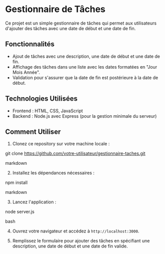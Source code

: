 # Gestionnaire de Tâches

Ce projet est un simple gestionnaire de tâches qui permet aux utilisateurs d'ajouter des tâches avec une date de début et une date de fin.

## Fonctionnalités

- Ajout de tâches avec une description, une date de début et une date de fin.
- Affichage des tâches dans une liste avec les dates formatées en "Jour Mois Année".
- Validation pour s'assurer que la date de fin est postérieure à la date de début.

## Technologies Utilisées

- Frontend : HTML, CSS, JavaScript
- Backend : Node.js avec Express (pour la gestion minimale du serveur)

## Comment Utiliser

1. Clonez ce repository sur votre machine locale :

git clone https://github.com/votre-utilisateur/gestionnaire-taches.git

markdown


2. Installez les dépendances nécessaires :

npm install

markdown


3. Lancez l'application :

node server.js

bash


4. Ouvrez votre navigateur et accédez à `http://localhost:3000`.

5. Remplissez le formulaire pour ajouter des tâches en spécifiant une description, une date de début et une date de fin valide.

